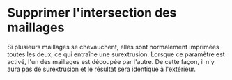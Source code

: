 Supprimer l'intersection des maillages
===

Si plusieurs maillages se chevauchent, elles sont normalement imprimées toutes les deux, ce qui entraîne une surextrusion. Lorsque ce paramètre est activé, l'un des maillages est découpée par l'autre. De cette façon, il n'y aura pas de surextrusion et le résultat sera identique à l'extérieur.

